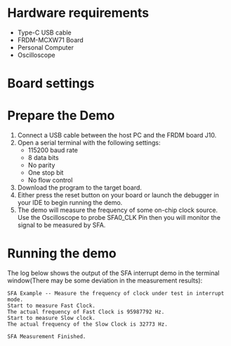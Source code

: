 Hardware requirements
=====================
- Type-C USB cable
- FRDM-MCXW71 Board
- Personal Computer
- Oscilloscope

Board settings
============

Prepare the Demo
===============
1.  Connect a USB cable between the host PC and the FRDM board J10.
2.  Open a serial terminal with the following settings:
    - 115200 baud rate
    - 8 data bits
    - No parity
    - One stop bit
    - No flow control
3.  Download the program to the target board.
4.  Either press the reset button on your board or launch the debugger in your IDE to begin running the demo.
5.  The demo will measure the frequency of some on-chip clock source.
    Use the Oscilloscope to probe SFA0_CLK Pin then you will monitor the signal to be measured by SFA.

Running the demo
================
The log below shows the output of the SFA interrupt demo in the terminal window(There may be some deviation in the measurement results):
~~~~~~~~~~~~~~~~~~~~~~~~~~~~~~~~~~~
SFA Example -- Measure the frequency of clock under test in interrupt mode.
Start to measure Fast Clock.
The actual frequency of Fast Clock is 95987792 Hz.
Start to measure Slow clock.
The actual frequency of the Slow Clock is 32773 Hz.

SFA Measurement Finished.

~~~~~~~~~~~~~~~~~~~~~~~~~~~~~~~~~~~
